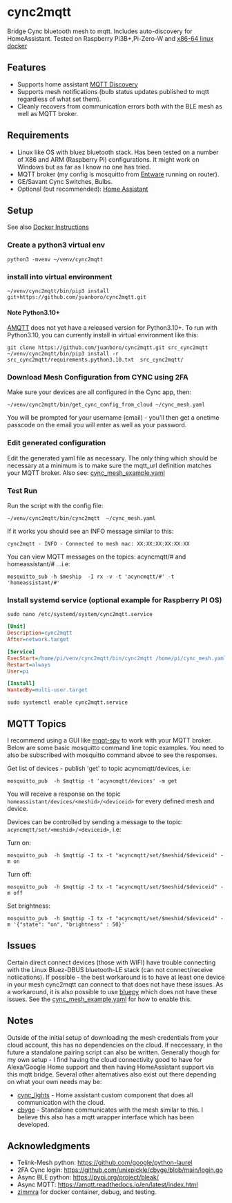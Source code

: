 # cync2mqtt
Bridge Cync bluetooth mesh to mqtt. Includes auto-discovery for HomeAssistant.  Tested on Raspberry Pi3B+,Pi-Zero-W and [x86-64 linux docker](https://github.com/zimmra/cync2mqtt-docker)

## Features
- Supports home assistant [MQTT Discovery](https://www.home-assistant.io/docs/mqtt/discovery/)
- Supports mesh notifications (bulb status updates published to mqtt regardless of what set them).
- Cleanly recovers from communication errors both with the BLE mesh as well as MQTT broker.

## Requirements
- Linux like OS with bluez bluetooth stack.  Has been tested on a number of X86 and ARM (Raspberry Pi) configurations.  It might work on Windows but as far as I know no one has tried.
- MQTT broker (my config is mosquitto from [Entware](https://github.com/Entware/Entware) running on router).
- GE/Savant Cync Switches, Bulbs.
- Optional (but recommended): [Home Assistant](https://www.home-assistant.io/)

## Setup
See also [Docker Instructions](README.docker.md)
### Create a python3 virtual env
```shell
python3 -mvenv ~/venv/cync2mqtt
```

### install into virtual environment
```shell
~/venv/cync2mqtt/bin/pip3 install git+https://github.com/juanboro/cync2mqtt.git
```
#### Note Python3.10+
[AMQTT](https://github.com/Yakifo/amqtt) does not yet have a released version for Python3.10+.  To run with Python3.10, you can currently install in virtual environment like this:
```shell
git clone https://github.com/juanboro/cync2mqtt.git src_cync2mqtt
~/venv/cync2mqtt/bin/pip3 install -r src_cync2mqtt/requirements.python3.10.txt  src_cync2mqtt/
```
### Download Mesh Configuration from CYNC using 2FA
Make sure your devices are all configured in the Cync app, then:
```shell
~/venv/cync2mqtt/bin/get_cync_config_from_cloud ~/cync_mesh.yaml
```

You will be prompted for your username (email) - you'll then get a onetime passcode on the email you will enter as well as your password.

### Edit generated configuration
Edit the generated yaml file as necessary.  The only thing which should be necessary at a minimum is to make sure the mqtt_url definition matches your MQTT broker.  Also see: [cync_mesh_example.yaml](cync_mesh_example.yaml) 

### Test Run
Run the script with the config file:
```shell
~/venv/cync2mqtt/bin/cync2mqtt  ~/cync_mesh.yaml
```
If it works you should see an INFO message similar to this:
```shell
cync2mqtt - INFO - Connected to mesh mac: XX:XX:XX:XX:XX:XX
```

You can view MQTT messages on the topics: acyncmqtt/# and homeassistant/# ...i.e:
```shell
mosquitto_sub -h $meship  -I rx -v -t 'acyncmqtt/#' -t 'homeassistant/#'
``` 


### Install systemd service (optional example for Raspberry PI OS)

```shell
sudo nano /etc/systemd/system/cync2mqtt.service
```
```ini 
[Unit]
Description=cync2mqtt
After=network.target

[Service]
ExecStart=/home/pi/venv/cync2mqtt/bin/cync2mqtt /home/pi/cync_mesh.yaml
Restart=always
User=pi

[Install]
WantedBy=multi-user.target
```

```shell
sudo systemctl enable cync2mqtt.service
```

## MQTT Topics
I recommend using a GUI like [mqqt-spy](https://github.com/eclipse/paho.mqtt-spy) to work with your MQTT broker.  Below are some basic mosquitto command line topic examples.  You need to also be subscribed with mosquitto command abvoe to see the responses.

Get list of devices - publish 'get' to topic acyncmqtt/devices, i.e: 
```shell
mosquitto_pub  -h $mqttip -t 'acyncmqtt/devices' -m get
```

You will receive a response on the topic ```homeassistant/devices/<meshid>/<deviceid>``` for every defined mesh and device.

Devices can be controlled by sending a message to the topic: ```acyncmqtt/set/<meshid>/<deviceid>```, i.e:

Turn on:
```shell
mosquitto_pub  -h $mqttip -I tx -t "acyncmqtt/set/$meshid/$deviceid" -m on
```

Turn off:
```shell
mosquitto_pub  -h $mqttip -I tx -t "acyncmqtt/set/$meshid/$deviceid" -m off
```

Set brightness:
```shell
mosquitto_pub  -h $mqttip -I tx -t "acyncmqtt/set/$meshid/$deviceid" -m '{"state": "on", "brightness" : 50}' 
```
## Issues
Certain direct connect devices (those with WIFI) have trouble connecting with the Linux Bluez-DBUS bluetooth-LE stack (can not connect/receive notiications).  If possible - the best workaround is to have at least one device in your mesh cync2mqtt can connect to that does not have these issues.  As a workaround, it is also possible to use [bluepy](https://github.com/IanHarvey/bluepy) which does not have these issues.  See the [cync_mesh_example.yaml](cync_mesh_example.yaml) for how to enable this.

## Notes
Outside of the initial setup of downloading the mesh credentials from your cloud account, this has no dependencies on the cloud.  If neccessary, in the future a standalone pairing script can also be written.  Generally though for my own setup - I find having the cloud connectivity good to have for Alexa/Google Home support and then having HomeAssistant support via this mqtt bridge.  Several other alternatives also exist out there depending on what your own needs may be:
- [cync_lights](https://github.com/nikshriv/cync_lights/tree/main) - Home assistant custom component that does all communication with the cloud.
- [cbyge](https://github.com/unixpickle/cbyge/tree/main) - Standalone communicates with the mesh similar to this.  I believe this also has a mqtt wrapper interface which has been developed.

## Acknowledgments
- Telink-Mesh python: https://github.com/google/python-laurel
- 2FA Cync login: https://github.com/unixpickle/cbyge/blob/main/login.go
- Async BLE python: https://pypi.org/project/bleak/
- Async MQTT: https://amqtt.readthedocs.io/en/latest/index.html
- [zimmra](https://github.com/zimmra) for docker container, debug, and testing.
